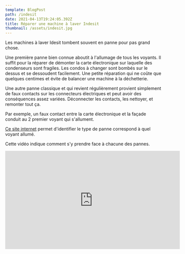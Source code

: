 ```yaml
---
template: BlogPost
path: /indesit
date: 2021-04-13T19:24:05.392Z
title: Réparer une machine à laver Indesit
thumbnail: /assets/indesit.jpg
---
```

Les machines à laver Idesit tombent souvent en panne pour pas grand chose. 

Une première panne bien connue aboutit à l'allumage de tous les voyants. Il suffit pour la réparer de démonter la carte électronique sur laquelle des condenseurs sont fragiles. Les condos à changer sont bombés sur le dessus et se dessoudent facilement. Une petite réparation qui ne coûte que quelques centimes et évite de balancer une machine à la déchetterie.

Une autre panne classique et qui revient régulièrement provient simplement de faux contacts sur les connecteurs électriques et peut avoir des conséquences assez variées. Déconnecter les contacts, les nettoyer, et remonter tout ça.

Par exemple, un faux contact entre la carte électronique et la façade conduit au 2 premier voyant qui s'allument.

[Ce site internet](https://www.indesitservice.co.uk/washing-machine-repair/error-codes) permet d'identifier le type de panne correspond à quel voyant allumé.

Cette vidéo indique comment s'y prendre face à chacune des pannes.

<iframe width="560" height="315" src="https://www.youtube.com/embed/aud14I0Zu9M" title="YouTube video player" frameborder="0" allow="accelerometer; autoplay; clipboard-write; encrypted-media; gyroscope; picture-in-picture" allowfullscreen></iframe>
